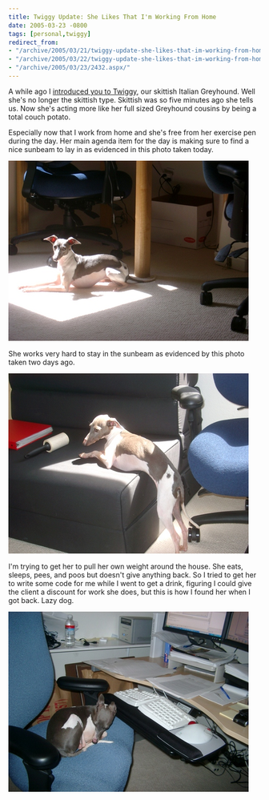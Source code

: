 ```yaml
---
title: Twiggy Update: She Likes That I'm Working From Home
date: 2005-03-23 -0800
tags: [personal,twiggy]
redirect_from:
- "/archive/2005/03/21/twiggy-update-she-likes-that-im-working-from-home.aspx/"
- "/archive/2005/03/22/twiggy-update-she-likes-that-im-working-from-home.aspx/"
- "/archive/2005/03/23/2432.aspx/"
---
```


A while ago I [introduced you to Twiggy](https://haacked.com/archive/2004/09/27/1278.aspx), our skittish Italian Greyhound. Well she's no longer the skittish type. Skittish was so five minutes ago she tells us. Now she's acting more like her full sized Greyhound cousins by being a total couch potato.

Especially now that I work from home and she's free from her exercise pen during the day. Her main agenda item for the day is making sure to find a nice sunbeam to lay in as evidenced in this photo taken today.

![Twiggy Finds Her Beam](/images/TwiggyInSunbeam.jpg)

She works very hard to stay in the sunbeam as evidenced by this photo taken two days ago.

![Twiggy struggles for the beam](/images/TwiggyStaysInTheBeam.jpg)

I'm trying to get her to pull her own weight around the house. She eats, sleeps, pees, and poos but doesn't give anything back. So I tried to get her to write some code for me while I went to get a drink, figuring I could give the client a discount for work she does, but this is how I found her when I got back. Lazy dog.

![Twiggy Sleeps On The Job](/images/TwiggySleepsonTheJob.jpg)



